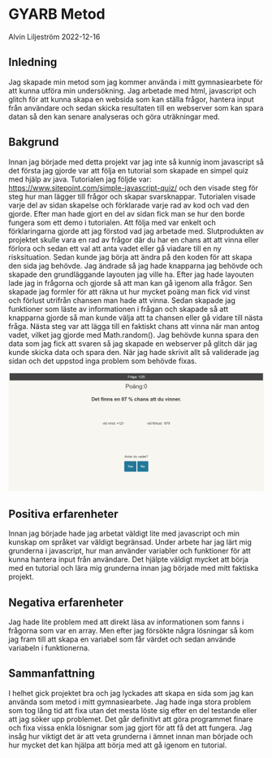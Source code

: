 # GYARB Metod

Alvin Liljeström 2022-12-16

## Inledning

Jag skapade min metod som jag kommer använda i mitt gymnasiearbete för att kunna utföra min undersökning. Jag arbetade med html, javascript och glitch för att kunna skapa en websida som kan ställa frågor, hantera input från användare och sedan skicka resultaten till en webserver som kan spara datan så den kan senare analyseras och göra uträkningar med.

## Bakgrund

Innan jag började med detta projekt var jag inte så kunnig inom javascript så det första jag gjorde var att följa en tutorial som skapade en simpel quiz med hjälp av java. Tutorialen jag följde var: https://www.sitepoint.com/simple-javascript-quiz/ och den visade steg för steg hur man lägger till frågor och skapar svarsknappar. Tutorialen visade varje del av sidan skapelse och förklarade varje rad av kod och vad den gjorde. Efter man hade gjort en del av sidan fick man se hur den borde fungera som ett demo i tutorialen. Att följa med var enkelt och förklaringarna gjorde att jag förstod vad jag arbetade med. Slutprodukten av projektet skulle vara en rad av frågor där du har en chans att att vinna eller förlora och sedan ett val att anta vadet eller gå viadare till en ny risksituation. Sedan kunde jag börja att ändra på den koden för att skapa den sida jag behövde. Jag ändrade så jag hade knapparna jag behövde och skapade den grundläggande layouten jag ville ha. Efter jag hade layouten lade jag in frågorna och gjorde så att man kan gå igenom alla frågor. Sen skapade jag formler för att räkna ut hur mycket poäng man fick vid vinst och förlust utrifrån chansen man hade att vinna. Sedan skapade jag funktioner som läste av informationen i frågan och skapade så att knapparna gjorde så man kunde välja att ta chansen eller gå vidare till nästa fråga. Nästa steg var att lägga till en faktiskt chans att vinna när man antog vadet, vilket jag gjorde med Math.random(). Jag behövde kunna spara den data som jag fick att svaren så jag skapade en webserver på glitch där jag kunde skicka data och spara den. När jag hade skrivit allt så validerade jag sidan och det uppstod inga problem som behövde fixas.


![bild på min sida :)](/docs/images/gyarb-metod-hemsida.jpg)

## Positiva erfarenheter

Innan jag började hade jag arbetat väldigt lite med javascript och min kunskap om språket var väldigt begränsad. Under arbete har jag lärt mig grunderna i javascript, hur man använder variabler och funktioner för att kunna hantera input från användare. Det hjälpte väldigt mycket att börja med en tutorial och lära mig grunderna innan jag började med mitt faktiska projekt. 


## Negativa erfarenheter

Jag hade lite problem med att direkt läsa av informationen som fanns i frågorna som var en array. Men efter jag försökte några lösningar så kom jag fram till att skapa en variabel som får värdet och sedan använde variabeln i funktionerna.


## Sammanfattning

I helhet gick projektet bra och jag lyckades att skapa en sida som jag kan använda som metod i mitt gymnasiearbete. Jag hade inga stora problem som tog lång tid att fixa utan det mesta löste sig efter en del testande eller att jag söker upp problemet. Det går definitivt att göra programmet finare och fixa vissa enkla lösnignar som jag gjort för att få det att fungera. Jag insåg hur viktigt det är att veta grunderna i ämnet innan man började och hur mycket det kan hjälpa att börja med att gå igenom en tutorial.